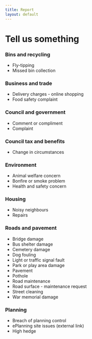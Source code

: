 ```yaml
---
title: Report
layout: default
---
```


# Tell us something

### Bins and recycling
- Fly-tipping
- Missed bin collection

### Business and trade
- Delivery charges - online shopping
- Food safety complaint

### Council and government
- Comment or compliment
- Complaint

### Council tax and benefits
- Change in circumstances

### Environment
- Animal welfare concern
- Bonfire or smoke problem
- Health and safety concern

### Housing
- Noisy neighbours
- Repairs

### Roads and pavement
- Bridge damage
- Bus shelter damage
- Cemetery damage
- Dog fouling
- Light or traffic signal fault
- Park or play area damage
- Pavement
- Pothole
- Road maintenance
- Road surface - maintenance request
- Street cleaning
- War memorial damage

### Planning
- Breach of planning control
- ePlanning site issues   (external link)
- High hedge
